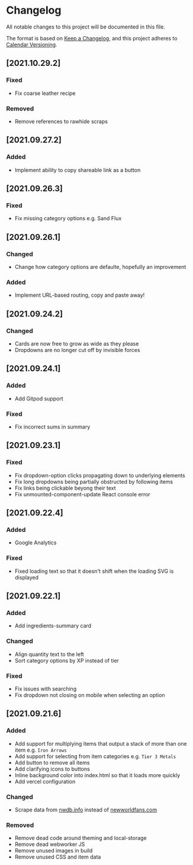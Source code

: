 # Changelog
All notable changes to this project will be documented in this file.

The format is based on [Keep a Changelog](https://keepachangelog.com/en/1.0.0/),
and this project adheres to [Calendar Versioning](https://calver.org/).

## [2021.10.29.2]
### Fixed
- Fix coarse leather recipe

### Removed
- Remove references to rawhide scraps

## [2021.09.27.2]
### Added
- Implement ability to copy shareable link as a button

## [2021.09.26.3]
### Fixed
- Fix missing category options e.g. Sand Flux

## [2021.09.26.1]
### Changed
- Change how category options are defaulte, hopefully an improvement

### Added
- Implement URL-based routing, copy and paste away!

###

## [2021.09.24.2]
### Changed
- Cards are now free to grow as wide as they please
- Dropdowns are no longer cut off by invisible forces

## [2021.09.24.1]
### Added
- Add Gitpod support

### Fixed
-  Fix incorrect sums in summary

## [2021.09.23.1]
### Fixed
- Fix dropdown-option clicks propagating down to underlying elements
- Fix long dropdowns being partially obstructed by following items
- Fix links being clickable beyong their text
- Fix unmounted-component-update React console error

## [2021.09.22.4]
### Added
- Google Analytics

### Fixed
- Fixed loading text so that it doesn't shift when the loading SVG is displayed

## [2021.09.22.1]
### Added
- Add ingredients-summary card

### Changed
- Align quantity text to the left
- Sort category options by XP instead of tier

### Fixed
- Fix issues with searching
- Fix dropdown not closing on mobile when selecting an option

## [2021.09.21.6]
### Added
- Add support for multiplying items that output a stack of more than one item e.g. `Iron Arrows`
- Add support for selecting from item categories e.g. `Tier 3 Metals`
- Add button to remove all items
- Add clarifying icons to buttons
- Inline background color into index.html so that it loads more quickly
- Add vercel configuration

### Changed
- Scrape data from [nwdb.info](nwdb.info) instead of [newworldfans.com](newworldfans.com)

### Removed
- Remove dead code around theming and local-storage
- Remove dead webworker JS
- Remove unused images in build
- Remove unused CSS and item data